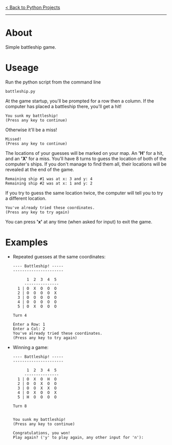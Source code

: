 [< Back to Python Projects](https://github.com/KrisLloyd/Python#python)
***

# About
Simple battleship game.

# Useage

Run the python script from the command line

```
battleship.py
```

At the game startup, you'll be prompted for a row then a column. If the computer has placed a battleship there, you'll get a hit!

```
You sunk my battleship!
(Press any key to continue)
```

Otherwise it'll be a miss!

```
Missed!
(Press any key to continue)
```

The locations of your guesses will be marked on your map. An **'H'** for a hit, and an **'X'** for a miss. You'll have 8 turns to guess the location of both of the computer's ships. If you don't manage to find them all, their locations will be revealed at the end of the game.

```
Remaining ship #1 was at x: 3 and y: 4
Remaining ship #2 was at x: 1 and y: 2
```

If you try to guess the same location twice, the computer will tell you to try a different location.

```
You've already tried these coordinates.
(Press any key to try again)
```

You can press **'x'** at any time (when asked for input) to exit the game.

# Examples

* Repeated guesses at the same coordinates:

  ```
  ---- Battleship! -----
  ----------------------
  
        1  2  3  4  5
       ---------------
    1 | O  X  O  O  O
    2 | O  O  O  O  X
    3 | O  O  O  O  O
    4 | O  O  O  O  O
    5 | O  X  O  O  O
  
  Turn 4
  
  Enter a Row: 1
  Enter a Col: 2
  You've already tried these coordinates.
  (Press any key to try again)
  ```

* Winning a game:

  ```
  ---- Battleship! -----
  ----------------------
  
        1  2  3  4  5
       ---------------
    1 | O  X  O  H  O
    2 | O  O  X  O  O
    3 | O  O  X  X  O
    4 | O  X  O  O  X
    5 | H  O  O  O  O
  
  Turn 8
  
  
  You sunk my battleship!
  (Press any key to continue)
  
  Congratulations, you won!
  Play again? ('y' to play again, any other input for 'n'):
  ```


